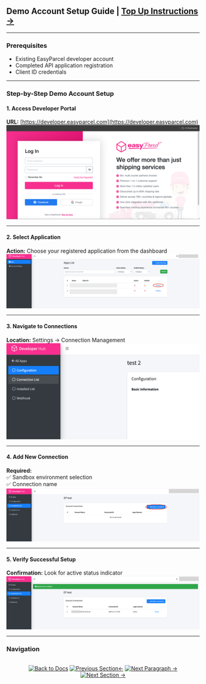 ## Demo Account Setup Guide  | [Top Up Instructions →](#top-up-demo-account)
---

### Prerequisites
- Existing EasyParcel developer account
- Completed API application registration
- Client ID credentials

---

### Step-by-Step Demo Account Setup

#### 1. Access Developer Portal
**URL:** [https://developer.easyparcel.com](https://developer.easyparcel.com)  
![Developer Portal Login](../8.Picture/%202.Create%20Sandbox/login_page.png "EasyParcel Developer Portal Login Interface")

---

#### 2. Select Application
**Action:** Choose your registered application from the dashboard  
![Application Selection](../8.Picture/%202.Create%20Sandbox/selectappsettings.png "Application Management Dashboard")

---

#### 3. Navigate to Connections
**Location:** Settings → Connection Management  
![Connection List Interface](../8.Picture/%202.Create%20Sandbox/selectconnectionlist.png "Connection Configuration Section")

---

#### 4. Add New Connection
**Required:**  
✅ Sandbox environment selection  
✅ Connection name  
![Add Connection Form](../8.Picture/%202.Create%20Sandbox/addconnection.png "New Connection Configuration Panel")

---

#### 5. Verify Successful Setup
**Confirmation:** Look for active status indicator  
![Demo Account Success](../8.Picture/%202.Create%20Sandbox/demo_acc_success.png "Successful Connection Creation Notification")

---

### Navigation
<div align="center" style="margin:2rem 0">

[![Back to Docs](https://img.shields.io/badge/Back_to_Docs-00AAEE?style=for-the-badge&scale=1.3)](../README.md)
[![Previous Section←](https://img.shields.io/badge/Previous_Section_%E2%86%90-FF7733?style=for-the-badge&scale=1.3)](../1.Developer%20Hub/1.register%20developer%20account.md)
[![Next Paragraph →](https://img.shields.io/badge/Next_Paragraph%E2%86%92-00CC88?style=for-the-badge&scale=1.3)](../2.Create%20Sandbox/2.top%20up%20sandbox%20credit.md)
[![Next Section →](https://img.shields.io/badge/Next_Section_%E2%86%92-00CC88?style=for-the-badge&scale=1.3)](../3.OAuth%20Authentication/1.%20oauth%20authentication%20guide.md)

</div>
